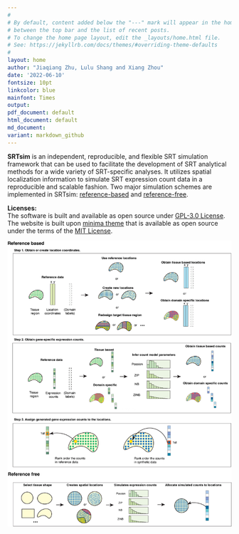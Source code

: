 ```yaml
---
#
# By default, content added below the "---" mark will appear in the home page
# between the top bar and the list of recent posts.
# To change the home page layout, edit the _layouts/home.html file.
# See: https://jekyllrb.com/docs/themes/#overriding-theme-defaults
#
layout: home
author: "Jiaqiang Zhu, Lulu Shang and Xiang Zhou"
date: '2022-06-10'
fontsize: 10pt
linkcolor: blue
mainfont: Times
output:
pdf_document: default
html_document: default
md_document:
variant: markdown_github
---
```



**SRTsim** is an independent, reproducible, and flexible SRT simulation framework that can be used to facilitate the development of SRT analytical methods for a wide variety of SRT-specific analyses. It utilizes spatial localization information to simulate SRT expression count data in a reproducible and scalable fashion. Two major simulation schemes are implemented in SRTsim: [reference-based](https://xzhoulab.github.io/SRTsim/02_Reference_Based_Example/) and [reference-free](https://xzhoulab.github.io/SRTsim/03_Reference_Free_Example/). 

**Licenses:**  
The software is built and available as open source under [GPL-3.0 License](https://www.gnu.org/licenses/gpl-3.0.en.html).  
The website is built upon [minima theme](https://github.com/jekyll/minima) that is available as open source under the terms of the [MIT License](https://opensource.org/licenses/MIT).

![SRTsim\_pipeline](Figure1_long_noblock_update.png)




